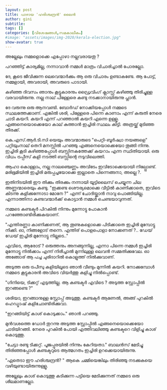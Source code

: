 ```yaml
---
layout: post
title: പാഴായ 'ഹരിശ്ചന്ദ്രന്‍' ലൈന്‍
author: gini
subtitle: 
tags: []
categories: [വിശേഷങ്ങള്‍,സമകാലീകം]
#image: "assets/images/img-2020/kerala-election.jpg"
show-avatar: true
---
```


അല്ലേലും നമ്മളൊക്കെ എപ്പോഴാ നല്ലവരായതു ? 

പറഞ്ഞിട്ട് കാര്യമില്ല, നന്നാവാന്‍ നമ്മള്‍ മാത്രം വിചാരിച്ചാല്‍ പോരല്ലോ. 

ദേ, കൂടെ ജീവിക്കുന്ന ലെവെന്മാര്‍ക്കും ആ ഒരു വിചാരം ഉണ്ടാകണ്ടേ. ആ പോട്ട്‌, നമ്മളായി,  അവരായി, അവരുടെ പാടായി. 

കഴിഞ്ഞ ദിവസം ഞാനും കൂട്ടുകാരനും ഡ്രൈവിംഗ് ക്ലാസ്സ് കഴിഞ്ഞു തിരിച്ചുള്ള വരവായിരുന്നു. നല്ല നാല് പിള്ളേരെ കണ്ടു നടക്കാനായിരുന്നു പ്ലാന്‍. 

ദേ വരുന്നു ഒരു ആനവണ്ടി. ബോര്‍ഡ് നോക്കിയപ്പോള്‍ നമ്മടെ സ്ഥലത്തേക്കാണ്‌. എങ്കില്‍ ശരി, പിള്ളേരെ പിന്നെ കാണാം എന്ന് കരുതി നേരെ ചാടി കയറി. കയറി എന്ന് പറഞ്ഞാല്‍ കയറി എന്നെ ഉള്ളൂ. എങ്ങനെയൊക്കെയോ കാല് കുത്താന്‍ ഇച്ചിരി സ്ഥലം കിട്ടി. അത്രയ്ക്ക് മുടിഞ്ഞ തിരക്ക്. 

കെ.എസ്.ആര്‍.ടി.സി യെയും അവന്മാരുടെ "പെറ്റി-ബൂര്‍ഷ്വാ നയങ്ങളെ" പറ്റിയുംനാല് തെറി മനസ്സില്‍ പറഞ്ഞു എങ്ങനെയൊക്കെയോ തൂങ്ങി നിന്നു. ഇച്ചിരി കൂടി കഴിഞ്ഞപ്പോള്‍ ബസ്സിനകത്തേക്ക് കയറാം എന്ന സ്ഥിതിയായി. ഒരു വിധം ട്രപ്പീസ് കളി നടത്തി ബസ്സിന്റെ നടുവിലെത്തി. 

ആഹാ കൊള്ളാം, നല്ല നാലഞ്ചെണ്ണം അവിടേം ഇവിടോക്കെയായി നില്പ്പോണ്ട്. മരിഭൂമിയില്‍ ഇച്ചിരി മരുപ്പച്ചയോക്കെ ഇല്ലാതെ പിന്നെങ്ങനാ, അല്ലെ ?. 

ഇതിനിടയില്‍ ഈ തിക്കും തിരക്കും നന്നായി യൂട്ടിലൈസ്‌ ചെയ്യുന്ന ചില അണ്ണന്മാരെയും കണ്ടു. "ഇക്കണ്ട ശൌര്യമൊക്കെ വീട്ടില്‍ കാണിക്കാതെ, ഇവിടെ കിടന്നു കളിക്കുന്നോടാ മോനേ ?" എന്ന് ചോദിയ്ക്കാന്‍ നാവു പൊങ്ങിയില്ല. എന്നാത്തിനാ കണ്ടവന്മാര്‍ക്ക്‌ കൊട്ടാന്‍ നമ്മള്‍ ചെണ്ടയാവുന്നത്. 

നമ്മടെ കണ്ടക്ടര്‍ പിറകില്‍ നിന്നും മുന്നോട്ടു പോകാന്‍ പറഞ്ഞോണ്ടിരിക്കുകയാണ്.

"എന്തിരണ്ണാ കാണിക്കണത്, ആ തൂണുകളൊക്കെ പിടിക്കാതെ ഇച്ചിരി മുമ്പോട്ടു നിക്കി. ഓ, നിങ്ങളോട് തന്നെ. എന്തിര് പൊളപൊളാ നോക്കണത് ?.. ഡേയ് ഡേയ് ഇച്ചിരി മുന്നോട്ടു നില്ലടെ.." 

എവിടെ, ആരോട് ? ഒരുത്തനും അനങ്ങുന്നില്ല, എന്നാ പിന്നെ നമ്മള്‍ ഇച്ചിരി മുന്നോട്ടു നില്‍ക്കാം എന്ന് നിരീച്ചാല്‍ മുന്നിലുള്ള ലെവന്‍ സമ്മതിക്കുവേല. ഓ അങ്ങോര് ആ പച്ച ചുരിദാറില്‍ കൊളുത്ത് നില്‍ക്കുവാണ്. 

അടുത്ത ഒരു ട്രപീസു കളിയിലൂടെ ഞാന്‍ വീണ്ടും മുന്നില്‍ കയറി. നോക്കുമ്പോള്‍ നമ്മടെ കൂട്ടുകാരന്‍ അവിടെ വിയര്‍ത്തു കുളിച്ചു നില്‍പ്പൊണ്ട്‌. 

"ഗിനിയെ, ടിക്കറ്റ്‌ എടുത്തില്ല. ആ കണ്ടക്ടര്‍ എവിടെ ? അടുത്ത സ്റ്റോപ്പില്‍ ഇറങ്ങണ്ടെ ?" 

ശരിയാ, ഇറങ്ങാനുള്ള സ്റ്റോപ്പ്‌ അടുത്തു. കണ്ടക്ടര്‍ ആണേല്‍, അങ്ങ് പുറകില്‍ ഹെഡ്മാഷ് കളിചോണ്ടിരിക്കുവാ. 

"ഇറങ്ങിയിട്ട് കാശ് കൊടുക്കാം." ഞാന്‍ പറഞ്ഞു. 

മുന്‍വശത്തെ ഡോര്‍ തുറന്നു അടുത്ത സ്റ്റോപ്പില്‍ എങ്ങനെയൊക്കെയോ ചാടിയിറങ്ങി. നേരെ പുറകില്‍ പോയി എത്തിവലിഞ്ഞു കണ്ടക്ടറെ വിളിച്ചു കാശ് കൊടുത്തു. 

"ചേട്ടാ രണ്ടു ടിക്കറ്റ്‌. പൂജപ്പുരയില്‍ നിന്നും കേറിയതാ." ബാലന്‍സ് മേടിച്ചു തിരിഞ്ഞപ്പോള്‍ കണ്ടക്ടറുടെ ആത്മഗതം ഇച്ചിരി ഉറക്കെയായിരുന്നു. 

"ഏതെടാ ഈ ഹരിശ്ചന്ദ്രന്‍? " ആകെ ചമ്മിയെങ്കിലും തിരിഞ്ഞു നടക്കുകയെ വഴിയുണ്ടായിരുന്നുള്ളൂ. 

അല്ലേലും കാശ് കൊടുത്തു കടിക്കുന്ന പട്ടിയെ മേടിക്കുന്നത് നമ്മടെ ഒരു ശീലമാണല്ലോ.